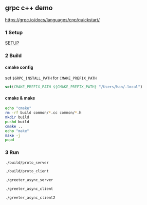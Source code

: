 ## grpc c++ demo

https://grpc.io/docs/languages/cpp/quickstart/

### 1 Setup
[SETUP](SETUP.md)

### 2 Build

#### cmake config

set `$GRPC_INSTALL_PATH` for `CMAKE_PREFIX_PATH`

```cmake
set(CMAKE_PREFIX_PATH ${CMAKE_PREFIX_PATH} "/Users/han/.local")
```

#### cmake & make

```bash
echo "cmake"
rm -rf build common/*.cc common/*.h
mkdir build
pushd build
cmake ..
echo "make"
make -j
popd
```

### 3 Run
```bash
./build/proto_server
```

```bash
./build/proto_client
```


```bash
./greeter_async_server
```

```bash
./greeter_async_client
```

```bash
./greeter_async_client2
```